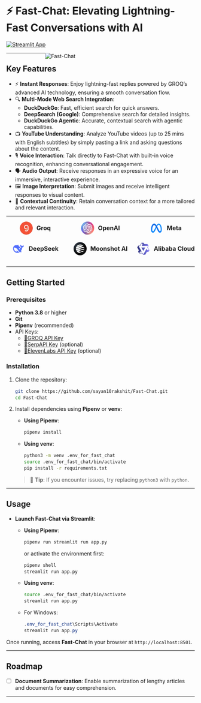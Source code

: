 # ⚡ Fast-Chat: Elevating Lightning-Fast Conversations with AI

[![Streamlit App](https://static.streamlit.io/badges/streamlit_badge_black_white.svg)](https://fast-chat.streamlit.app/)

<img src="utils/static/Fast-Chat_avatar.gif" alt="Fast-Chat" width="400" align="right" />

---
## Key Features

- ⚡ **Instant Responses**: Enjoy lightning-fast replies powered by GROQ’s advanced AI technology, ensuring a smooth conversation flow.
- 🔍 **Multi-Mode Web Search Integration**:
  - **DuckDuckGo**: Fast, efficient search for quick answers.
  - **DeepSearch (Google)**: Comprehensive search for detailed insights.
  - **DuckDuckGo Agentic**: Accurate, contextual search with agentic capabilities.
- 📺 **YouTube Understanding**: Analyze YouTube videos (up to 25 mins with English subtitles) by simply pasting a link and asking questions about the content.
- 🎙️ **Voice Interaction**: Talk directly to Fast-Chat with built-in voice recognition, enhancing conversational engagement.
- 🗣️ **Audio Output**: Receive responses in an expressive voice for an immersive, interactive experience.
- 🖼️ **Image Interpretation**: Submit images and receive intelligent responses to visual content.
- 📝 **Contextual Continuity**: Retain conversation context for a more tailored and relevant interaction.

---


<div style="text-align: center; margin-bottom: 30px;">
  <div style="display: grid; grid-template-columns: repeat(3, 1fr); gap: 20px; max-width: 600px; margin: 0 auto;">
    <div style="display: flex; align-items: center; justify-content: center; gap: 10px;">
      <img src="utils/static/groq-circle.webp" alt="Groq" width="35" height="35" style="border-radius: 50%;">
      <span style="font-weight: bold; font-size: 16px;">Groq</span>
    </div>
    <div style="display: flex; align-items: center; justify-content: center; gap: 10px;">
      <img src="utils/static/openai.webp" alt="OpenAI" width="35" height="35" style="border-radius: 50%;">
      <span style="font-weight: bold; font-size: 16px;">OpenAI</span>
    </div>
    <div style="display: flex; align-items: center; justify-content: center; gap: 10px;">
      <img src="utils/static/Meta_logo.webp" alt="Meta" width="35" height="25" style="border-radius:0%;">
      <span style="font-weight: bold; font-size: 16px;">Meta</span>
    </div>
    <div style="display: flex; align-items: center; justify-content: center; gap: 10px;">
      <img src="utils/static/deepseek_logo.webp" alt="DeepSeek" width="35" height="35" style="border-radius: 50%;">
      <span style="font-weight: bold; font-size: 16px;">DeepSeek</span>
    </div>
    <div style="display: flex; align-items: center; justify-content: center; gap: 10px;">
      <img src="utils/static/moonshot_logo.webp" alt="Moonshot AI" width="35" height="35" style="border-radius: 50%;">
      <span style="font-weight: bold; font-size: 16px;">Moonshot AI</span>
    </div>
    <div style="display: flex; align-items: center; justify-content: center; gap: 10px;">
      <img src="utils/static/qwen_logo.webp" alt="Alibaba Cloud" width="35" height="35" style="border-radius: 50%;">
      <span style="font-weight: bold; font-size: 16px;">Alibaba Cloud</span>
    </div>
  </div>
</div>

---

## Getting Started

### Prerequisites

- **Python 3.8** or higher
- **Git**
- **Pipenv** (recommended)
- API Keys:
  - [🔗GROQ API Key](https://console.groq.com/keys)
  - [🔗SerpAPI Key](https://serpapi.com/dashboard) (optional)
  - [🔗ElevenLabs API Key](https://elevenlabs.io/app/speech-synthesis/text-to-speech) (optional)

### Installation

1. Clone the repository:

   ```bash
   git clone https://github.com/sayan10rakshit/Fast-Chat.git
   cd Fast-Chat
   ```

2. Install dependencies using **Pipenv** or **venv**:

   - **Using Pipenv**:

     ```bash
     pipenv install
     ```

   - **Using venv**:

     ```bash
     python3 -m venv .env_for_fast_chat
     source .env_for_fast_chat/bin/activate
     pip install -r requirements.txt
     ```

   > 🚨 **Tip**: If you encounter issues, try replacing `python3` with `python`.

---

## Usage

- **Launch Fast-Chat via Streamlit**:
  - **Using Pipenv**:

    ```bash
    pipenv run streamlit run app.py
    ```

    or activate the environment first:

    ```bash
    pipenv shell
    streamlit run app.py
    ```

  - **Using venv**:

    ```bash
    source .env_for_fast_chat/bin/activate
    streamlit run app.py
    ```

  - For Windows:

    ```powershell
    .env_for_fast_chat\Scripts\Activate
    streamlit run app.py
    ```

Once running, access **Fast-Chat** in your browser at `http://localhost:8501`.

---

## Roadmap

- [ ] **Document Summarization**: Enable summarization of lengthy articles and documents for easy comprehension.

---
